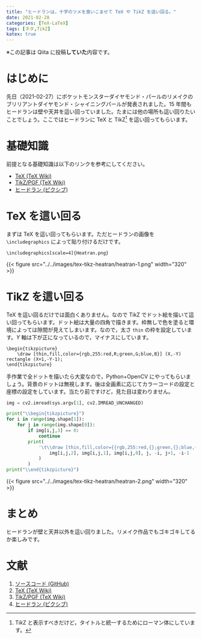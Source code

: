 ```yaml
---
title: "ヒードランは，十字のツメを食いこませて TeX や TikZ を這い回る。"
date: 2021-02-28
categories: [TeX-LaTeX]
tags: [ネタ,TikZ]
katex: true
---
```


※この記事は Qiita に投稿**していた**内容です。

# はじめに

先日（2021-02-27）にポケットモンスターダイヤモンド・パールのリメイクのブリリアントダイヤモンド・シャイニングパールが発表されました。15 年間もヒードランは壁や天井を這い回っていました。たまには他の場所も這い回りたいことでしょう。ここではヒードランに TeX と TikZ[^tikz] を這い回ってもらいます。

[^tikz]: Ti*k*Z と表示すべきだけど，タイトルと統一するためにローマン体にしています。

# 基礎知識

前提となる基礎知識は以下のリンクを参考にしてください。

- [TeX (TeX Wiki)](https://texwiki.texjp.org/TeX)
- [TikZ/PGF (TeX Wiki)](https://texwiki.texjp.org/TikZ)
- [ヒードラン (ピクシブ)](https://dic.pixiv.net/a/%E3%83%92%E3%83%BC%E3%83%89%E3%83%A9%E3%83%B3)

# TeX を這い回る

まずは TeX を這い回ってもらいます。ただヒードランの画像を `\includegraphics` によって貼り付けるだけです。

```TeX
\includegraphics[scale=4]{Heatran.png}
```

{{< figure src="../../images/tex-tikz-heatran/heatran-1.png" width="320" >}}

# TikZ を這い回る

TeX を這い回るだけでは面白くありません。なので TikZ でドット絵を描いて這い回ってもらいます。ドット絵は大量の四角で描きます。枠無しで色を塗ると環境によっては隙間が見えてしまいます。なので，太さ `thin` の枠を設定しています。$Y$ 軸は下が正になっているので，マイナスにしています。

```TeX
\begin{tikzpicture}
	\draw [thin,fill,color={rgb,255:red,R;green,G;blue,B}] (X,-Y) rectangle (X+1,-Y-1);
\end{tikzpicture}
```

手作業で全ドットを描いたら大変なので，Python+OpenCV にやってもらいましょう。背景のドットは無視します。後は全画素に応じてカラーコードの設定と座標の設定をしています。当たり前ですけど，見た目は変わりません。

```Python
img = cv2.imread(sys.argv[1], cv2.IMREAD_UNCHANGED)

print("\\begin{tikzpicture}")
for i in range(img.shape[1]):
    for j in range(img.shape[0]):
        if img[i,j,3] == 0:
            continue
        print(
            '\t\\draw [thin,fill,color={{rgb,255:red,{};green,{};blue,{}}}] ({},{}) rectangle ({},{});'.format(
                img[i,j,2], img[i,j,1], img[i,j,0], j, -i, j+1, -i-1
            )
        )
print("\\end{tikzpicture}")
```

{{< figure src="../../images/tex-tikz-heatran/heatran-2.png" width="320" >}}

# まとめ

ヒードランが壁と天井以外を這い回りました。リメイク作品でもゴキゴキしてるか楽しみです。

# 文献

1. [ソースコード (GitHub)](https://github.com/Daiji256/TeX-TikZ-Heatran)
1. [TeX (TeX Wiki)](https://texwiki.texjp.org/TeX)
1. [TikZ/PGF (TeX Wiki)](https://texwiki.texjp.org/TikZ)
1. [ヒードラン (ピクシブ)](https://dic.pixiv.net/a/%E3%83%92%E3%83%BC%E3%83%89%E3%83%A9%E3%83%B3)

